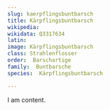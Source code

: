 ```yaml
---
slug: kaerpflingsbuntbarsch
title: Kärpflingsbuntbarsch
wikipedia: 
wikidata: Q3317634
latin:
image: Kärpflingsbuntbarsch
class: Strahlenflosser
order:  Barschartige
family:  Buntbarsche
species:  Kärpflingsbuntbarsch

---
```


I am content.
